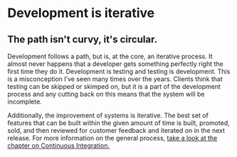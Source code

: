 # Development is iterative

## The path isn't curvy, it's circular. 

Development follows a path, but is, at the core, an iterative process. It almost never happens that a developer gets something perfectly right the first time they do it. Development is testing and testing is development. This is a misconception I’ve seen many times over the years. Clients think that testing can be skipped or skimped on, but it is a part of the development process and any cutting back on this means that the system will be incomplete.

Additionally, the improvement of systems is iterative. The best set of features that can be built within the given amount of time is built, promoted, sold, and then reviewed for customer feedback and iterated on in the next release. For more information on the general process, [take a look at the chapter on Continuous Integration.](../steps-to-developing-a-saas/continuous-integration.md)

